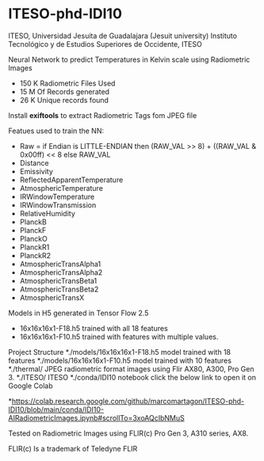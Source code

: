 # ITESO-phd-IDI10

ITESO, Universidad Jesuita de Guadalajara (Jesuit university)
Instituto Tecnológico y de Estudios Superiores de Occidente, ITESO


Neural Network  to predict Temperatures in Kelvin scale using Radiometric Images 
  * 150 K Radiometric Files Used 
  * 15 M Of Records generated
  * 26 K Unique records found
  
  Install **exiftools** to extract Radiometric Tags fom JPEG file
  
Featues used to train the NN:
   * Raw = if Endian is LITTLE-ENDIAN then (RAW_VAL >> 8) + ((RAW_VAL & 0x00ff) << 8 else RAW_VAL
   * Distance
   * Emissivity
   * ReflectedApparentTemperature
   * AtmosphericTemperature
   * IRWindowTemperature
   * IRWindowTransmission
   * RelativeHumidity
   * PlanckB
   * PlanckF
   * PlanckO
   * PlanckR1
   * PlanckR2
   * AtmosphericTransAlpha1
   * AtmosphericTransAlpha2
   * AtmosphericTransBeta1
   * AtmosphericTransBeta2
   * AtmosphericTransX
  
  Models in H5 generated in  Tensor Flow 2.5
   * 16x16x16x1-F18.h5    trained with all 18  features
   * 16x16x16x1-F10.h5    trained with features with multiple values.

  Project Structure
   *./models/16x16x16x1-F18.h5      model trained with 18 features
   *./models/16x16x16x1-F10.h5      model trained with 10 features
   *./thermal/                      JPEG radiometric format images using Flir AX80, A300, Pro Gen 3.
   *./ITESO/                        ITESO 
   *./conda/IDI10 notebook          click the below link to open it on Google Colab

   *https://colab.research.google.com/github/marcomartagon/ITESO-phd-IDI10/blob/main/conda/IDI10-AIRadiometricImages.ipynb#scrollTo=3xoAQcIbNMuS
    


    
  Tested on Radiometric Images using FLIR(c) Pro Gen 3, A310 series, AX8.
  
  FLIR(c) Is a trademark of Teledyne FLIR
  

